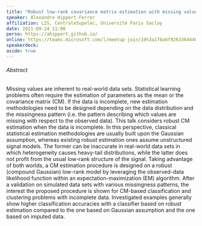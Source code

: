 ```yaml
---
title: "Robust low-rank covariance matrix estimation with missing values and application to classification problems"
speaker: Alexandre Hippert-Ferrer
affiliation: L2S, CentraleSupelec, Université Paris Saclay
date: 2021-09-24 11:00
perso: https://ahippert.github.io/
online: https://teams.microsoft.com/l/meetup-join/19%3a178a6f926336444088eb120e42476f36%40thread.tacv2/1631110344129?context=%7b%22Tid%22%3a%2261f3e3b8-9b52-433a-a4eb-c67334ce54d5%22%2c%22Oid%22%3a%224d6c63a8-7eae-4099-804e-68bcb968bec0%22%7d
speakerdeck: 
aside: true
---
```



###### Abstract

Missing values are inherent to real-world data sets. Statistical learning problems often require the estimation of parameters as the mean or the covariance matrix (CM).
If the data is incomplete, new estimation methodologies need to be designed depending on the data distribution and the missingness pattern (i.e. the pattern describing which values are missing with respect to the observed data).
This talk considers robust CM estimation when the data is incomplete.
In this perspective, classical statistical estimation methodologies are usually built upon the Gaussian assumption, whereas existing robust estimation ones assume unstructured signal models.
The former can be inaccurate in real-world data sets in which heterogeneity causes heavy-tail distributions, while the latter does not profit from the usual low-rank structure of the signal.
Taking advantage of both worlds, a CM estimation procedure is designed on a robust (compound Gaussian) low-rank model by leveraging the observed-data likelihood function within an expectation-maximization (EM) algorithm.
After a validation on simulated data sets with various missingness patterns, the interest the proposed procedure is shown for CM-based classification and clustering problems with incomplete data.
Investigated examples generally show higher classification accuracies with a classifier based on robust estimation compared to the one based on Gaussian assumption and the one based on imputed data.


